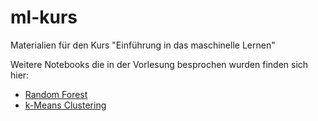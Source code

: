 # ml-kurs
Materialien für den Kurs "Einführung in das maschinelle Lernen"

Weitere Notebooks die in der Vorlesung besprochen wurden finden sich hier:

- [Random Forest](https://github.com/jakevdp/PythonDataScienceHandbook/blob/master/notebooks/05.08-Random-Forests.ipynb)
- [k-Means Clustering](https://github.com/jakevdp/PythonDataScienceHandbook/blob/master/notebooks/05.11-K-Means.ipynb)